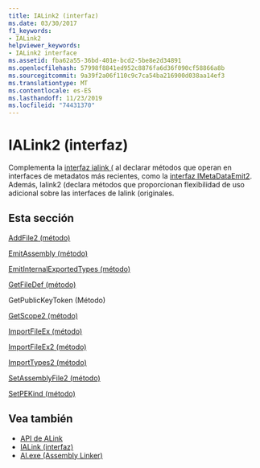 ```yaml
---
title: IALink2 (interfaz)
ms.date: 03/30/2017
f1_keywords:
- IALink2
helpviewer_keywords:
- IALink2 interface
ms.assetid: fba62a55-36bd-401e-bcd2-5be8e2d34891
ms.openlocfilehash: 57998f8841ed952c8876fa6d36f090cf58866a8b
ms.sourcegitcommit: 9a39f2a06f110c9c7ca54ba216900d038aa14ef3
ms.translationtype: MT
ms.contentlocale: es-ES
ms.lasthandoff: 11/23/2019
ms.locfileid: "74431370"
---
```

# <a name="ialink2-interface"></a>IALink2 (interfaz)
Complementa la [interfaz ialink (](ialink-interface.md) al declarar métodos que operan en interfaces de metadatos más recientes, como la [interfaz IMetaDataEmit2](../metadata/imetadataemit2-interface.md). Además, Ialink2 (declara métodos que proporcionan flexibilidad de uso adicional sobre las interfaces de Ialink (originales.  
  
## <a name="in-this-section"></a>Esta sección  
 [AddFile2 (método)](addfile2-method.md)  
  
 [EmitAssembly (método)](emitassembly-method.md)  
  
 [EmitInternalExportedTypes (método)](emitinternalexportedtypes-method.md)  
  
 [GetFileDef (método)](getfiledef-method.md)  
  
 GetPublicKeyToken (Método)  
  
 [GetScope2 (método)](getscope2-method.md)  
  
 [ImportFileEx (método)](importfileex-method.md)  
  
 [ImportFileEx2 (método)](importfileex2-method.md)  
  
 [ImportTypes2 (método)](importtypes2-method.md)  
  
 [SetAssemblyFile2 (método)](setassemblyfile2-method.md)  
  
 [SetPEKind (método)](setpekind-method.md)  
  
## <a name="see-also"></a>Vea también

- [API de ALink](index.md)
- [IALink (interfaz)](ialink-interface.md)
- [Al.exe (Assembly Linker)](../../tools/al-exe-assembly-linker.md)
